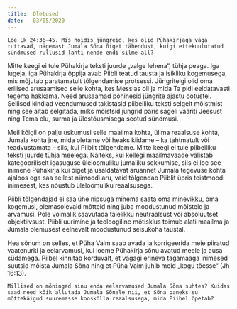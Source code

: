 ```yaml
---
title:  Oletused
date:   03/05/2020
---
```


`Loe Lk 24:36–45. Mis hoidis jüngreid, kes olid Pühakirjaga väga tuttavad, nägemast Jumala Sõna õiget tähendust, kuigi ettekuulutatud sündmused rullusid lahti nende endi silme all?`

Mitte keegi ei tule Pühakirja teksti juurde „valge lehena“, tühja peaga. Iga lugeja, iga Pühakirja õppija avab Piibli teatud tausta ja isikliku kogemusega, mis mõjutab paratamatult tõlgendamise protsessi. Jüngritelgi olid oma erilised arusaamised selle kohta, kes Messias oli ja mida Ta pidi eeldatavasti tegema hakkama. Need arusaamad põhinesid jüngrite ajastu ootustel. Sellised kindlad veendumused takistasid piibelliku teksti selgelt mõistmist ning see aitab selgitada, miks mõistsid jüngrid päris sageli vääriti Jeesust ning Tema elu, surma ja ülestõusmisega seotud sündmusi.

Meil kõigil on palju uskumusi selle maailma kohta, ülima reaalsuse kohta, Jumala kohta jne, mida oletame või heaks kiidame – ka tahtmatult või teadvustamata – siis, kui Piiblit tõlgendame. Mitte keegi ei tule piibelliku teksti juurde tühja meelega. Näiteks, kui kellegi maailmavaade välistab kategooriliselt igasuguse üleloomuliku jumaliku sekkumise, siis ei loe see inimene Pühakirja kui õiget ja usaldatavat aruannet Jumala tegevuse kohta ajaloos ega saa sellest niimoodi aru, vaid tõlgendab Piiblit üpris teistmoodi inimesest, kes nõustub üleloomuliku reaalsusega.

Piibli tõlgendajad ei saa ühe nipsuga minema saata oma minevikku, oma kogemusi, olemasolevaid mõtteid ning juba moodustunud mõisteid ja arvamusi. Pole võimalik saavutada täielikku neutraalsust või absoluutset objektiivsust. Piibli uurimine ja teoloogiline mõtisklus toimub alati maailma ja Jumala olemusest eelnevalt moodustunud seisukoha taustal.

Hea sõnum on selles, et Püha Vaim saab avada ja korrigeerida meie piiratud vaatenurki ja eelarvamusi, kui loeme Pühakirja sõnu avatud meele ja ausa südamega. Piibel kinnitab korduvalt, et vägagi erineva tagamaaga inimesed suutsid mõista Jumala Sõna ning et Püha Vaim juhib meid „kogu tõesse“ (Jh 16:13).

`Millised on mõningad sinu enda eelarvamused Jumala Sõna suhtes? Kuidas saad need kõik allutada Jumala Sõnale nii, et Sõna paneks su mõttekäigud suuremasse kooskõlla reaalsusega, mida Piibel õpetab?`
